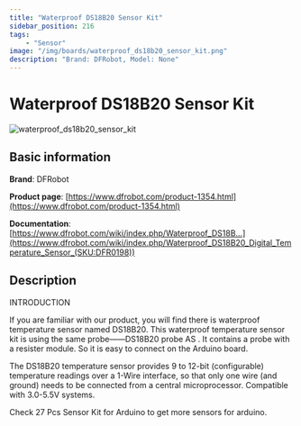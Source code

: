 ```yaml
---
title: "Waterproof DS18B20 Sensor Kit"
sidebar_position: 216
tags:
    - "Sensor"
image: "/img/boards/waterproof_ds18b20_sensor_kit.png"
description: "Brand: DFRobot, Model: None"
---
```

# Waterproof DS18B20 Sensor Kit

![waterproof_ds18b20_sensor_kit](/img/boards/waterproof_ds18b20_sensor_kit.png)

## Basic information

**Brand**: DFRobot

**Product page**: [https://www.dfrobot.com/product-1354.html](https://www.dfrobot.com/product-1354.html)

**Documentation**: [https://www.dfrobot.com/wiki/index.php/Waterproof_DS18B...](https://www.dfrobot.com/wiki/index.php/Waterproof_DS18B20_Digital_Temperature_Sensor_(SKU:DFR0198))

## Description

INTRODUCTION

If you are familiar with our product, you will find there is waterproof temperature sensor named DS18B20\. This waterproof temperature sensor kit is using the same probe——DS18B20 probe AS \. It contains a probe with a resister module\. So it is easy to connect on the Arduino board\.



The DS18B20 temperature sensor provides 9 to 12\-bit \(configurable\) temperature readings over a 1\-Wire interface, so that only one wire \(and ground\) needs to be connected from a central microprocessor\. Compatible with 3\.0\-5\.5V systems\.



Check 27 Pcs Sensor Kit for Arduino to get more sensors for arduino\.

